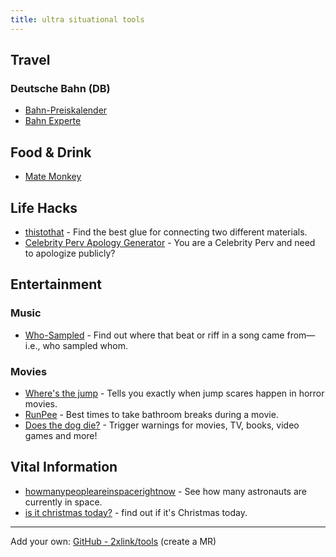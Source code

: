 ```yaml
---
title: ultra situational tools
---
```


## Travel

### Deutsche Bahn (DB)

- [Bahn-Preiskalender](https://bahn.guru/)
- [Bahn Experte](https://bahn.expert/)

## Food & Drink

- [Mate Monkey](https://matemonkey.com/)

## Life Hacks

- [thistothat](https://www.thistothat.com/) - Find the best glue for connecting two different materials.
- [Celebrity Perv Apology Generator](https://apologygenerator.com/) - You are a Celebrity Perv and need to apologize publicly?

## Entertainment

### Music

- [Who-Sampled](https://www.whosampled.com/) - Find out where that beat or riff in a song came from—i.e., who sampled whom.

### Movies

- [Where's the jump](https://wheresthejump.com/) - Tells you exactly when jump scares happen in horror movies.
- [RunPee](https://runpee.com/) - Best times to take bathroom breaks during a movie.
- [Does the dog die?](https://www.doesthedogdie.com/) - Trigger warnings for movies, TV, books, video games and more!

## Vital Information

- [howmanypeopleareinspacerightnow](https://www.howmanypeopleareinspacerightnow.com/) - See how many astronauts are currently in space.
- [is it christmas today?](https://isitchristmas.com/) - find out if it's Christmas today.

---

Add your own: [GitHub - 2xlink/tools](https://github.com/2xlink/tools) (create a MR)
